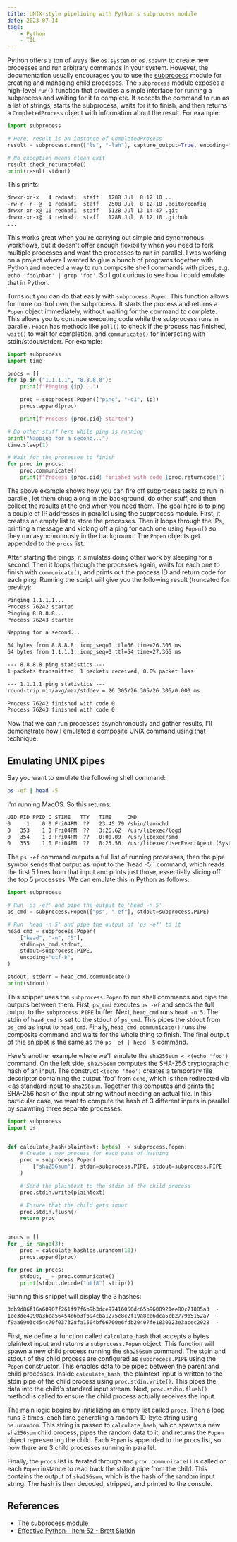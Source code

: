 ```yaml
---
title: UNIX-style pipelining with Python's subprocess module
date: 2023-07-14
tags:
    - Python
    - TIL
---
```



Python offers a ton of ways like `os.system` or `os.spawn*` to create new processes and
run arbitrary commands in your system. However, the documentation usually encourages you
to use the [subprocess] module for creating and managing child processes. The `subprocess`
module exposes a high-level `run()` function that provides a simple interface for running
a subprocess and waiting for it to complete. It accepts the command to run as a list of
strings, starts the subprocess, waits for it to finish, and then returns a
`CompletedProcess` object with information about the result. For example:

```python
import subprocess

# Here, result is an instance of CompletedProcess
result = subprocess.run(["ls", "-lah"], capture_output=True, encoding="utf-8")

# No exception means clean exit
result.check_returncode()
print(result.stdout)
```

This prints:

```txt
drwxr-xr-x   4 rednafi  staff   128B Jul  8 12:10 ..
-rw-r--r--@  1 rednafi  staff   250B Jul  8 12:10 .editorconfig
drwxr-xr-x@ 16 rednafi  staff   512B Jul 13 14:47 .git
drwxr-xr-x@  4 rednafi  staff   128B Jul  8 12:10 .github
...
```

This works great when you're carrying out simple and synchronous workflows, but it doesn't
offer enough flexibility when you need to fork multiple processes and want the processes
to run in parallel. I was working on a project where I wanted to glue a bunch of programs
together with Python and needed a way to run composite shell commands with pipes, e.g.
`echo 'foo\nbar' | grep 'foo'`. So I got curious to see how I could emulate that in
Python.

Turns out you can do that easily with `subprocess.Popen`. This function allows for more
control over the subprocess. It starts the process and returns a `Popen` object
immediately, without waiting for the command to complete. This allows you to continue
executing code while the subprocess runs in parallel. `Popen` has methods like `poll()` to
check if the process has finished, `wait()` to wait for completion, and `communicate()`
for interacting with stdin/stdout/stderr. For example:

```python
import subprocess
import time

procs = []
for ip in ("1.1.1.1", "8.8.8.8"):
    print(f"Pinging {ip}...")

    proc = subprocess.Popen(["ping", "-c1", ip])
    procs.append(proc)

    print(f"Process {proc.pid} started")

# Do other stuff here while ping is running
print("Napping for a second...")
time.sleep(1)

# Wait for the processes to finish
for proc in procs:
    proc.communicate()
    print(f"Process {proc.pid} finished with code {proc.returncode}")
```

The above example shows how you can fire off subprocess tasks to run in parallel, let them
chug along in the background, do other stuff, and then collect the results at the end when
you need them. The goal here is to ping a couple of IP addresses in parallel using the
subprocess module. First, it creates an empty list to store the processes. Then it loops
through the IPs, printing a message and kicking off a ping for each one using `Popen()` so
they run asynchronously in the background. The `Popen` objects get appended to the
`procs` list.

After starting the pings, it simulates doing other work by sleeping for a second. Then it
loops through the processes again, waits for each one to finish with `communicate()`, and
prints out the process ID and return code for each ping. Running the script will give you
the following result (truncated for brevity):

```txt
Pinging 1.1.1.1...
Process 76242 started
Pinging 8.8.8.8...
Process 76243 started

Napping for a second...

64 bytes from 8.8.8.8: icmp_seq=0 ttl=56 time=26.305 ms
64 bytes from 1.1.1.1: icmp_seq=0 ttl=54 time=27.365 ms

--- 8.8.8.8 ping statistics ---
1 packets transmitted, 1 packets received, 0.0% packet loss

--- 1.1.1.1 ping statistics ---
round-trip min/avg/max/stddev = 26.305/26.305/26.305/0.000 ms

Process 76242 finished with code 0
Process 76243 finished with code 0
```

Now that we can run processes asynchronously and gather results, I'll demonstrate how I
emulated a composite UNIX command using that technique.

## Emulating UNIX pipes

Say you want to emulate the following shell command:

```sh
ps -ef | head -5
```

I'm running MacOS. So this returns:

```txt
UID PID PPID C STIME   TTY   TIME     CMD
0     1    0 0 Fri04PM  ??   23:45.79 /sbin/launchd
0   353    1 0 Fri04PM  ??   3:26.62  /usr/libexec/logd
0   354    1 0 Fri04PM  ??   0:00.09  /usr/libexec/smd
0   355    1 0 Fri04PM  ??   0:25.56  /usr/libexec/UserEventAgent (System)
```

The `ps -ef` command outputs a full list of running processes, then the pipe symbol sends
that output as input to the `head -5`` command, which reads the first 5 lines from that
input and prints just those, essentially slicing off the top 5 processes. We can emulate
this in Python as follows:

```python
import subprocess

# Run 'ps -ef' and pipe the output to 'head -n 5'
ps_cmd = subprocess.Popen(["ps", "-ef"], stdout=subprocess.PIPE)

# Run 'head -n 5' and pipe the output of 'ps -ef' to it
head_cmd = subprocess.Popen(
    ["head", "-n", "5"],
    stdin=ps_cmd.stdout,
    stdout=subprocess.PIPE,
    encoding="utf-8",
)

stdout, stderr = head_cmd.communicate()
print(stdout)
```

This snippet uses the `subprocess.Popen` to run shell commands and pipe the outputs
between them. First, `ps_cmd` executes `ps -ef` and sends the full output to the
`subprocess.PIPE` buffer. Next, `head_cmd` runs `head -n 5`. The stdin of `head_cmd` is
set to the stdout of `ps_cmd`. This pipes the stdout from `ps_cmd` as input to `head_cmd`.
Finally, `head_cmd.communicate()` runs the composite command and waits for the whole thing
to finish. The final output of this snippet is the same as the `ps -ef | head -5` command.

Here's another example where we'll emulate the `sha256sum < <(echo 'foo')` command. On the
left side, `sha256sum` computes the SHA-256 cryptographic hash of an input. The construct
`<(echo 'foo')` creates a temporary file descriptor containing the output 'foo' from
`echo`, which is then redirected via `<` as standard input to `sha256sum`. Together this
computes and prints the SHA-256 hash of the input string without needing an actual file.
In this particular case, we want to compute the hash of 3 different inputs in parallel by
spawning three separate processes.

```python
import subprocess
import os


def calculate_hash(plaintext: bytes) -> subprocess.Popen:
    # Create a new process for each pass of hashing
    proc = subprocess.Popen(
        ["sha256sum"], stdin=subprocess.PIPE, stdout=subprocess.PIPE
    )

    # Send the plaintext to the stdin of the child process
    proc.stdin.write(plaintext)

    # Ensure that the child gets input
    proc.stdin.flush()
    return proc


procs = []
for _ in range(3):
    proc = calculate_hash(os.urandom(10))
    procs.append(proc)

for proc in procs:
    stdout, _ = proc.communicate()
    print(stdout.decode("utf8").strip())
```

Running this snippet will display the 3 hashes:

```txt
3db9d86f16a60907f261f97f6b9b3dce97416056dc65b9608921ee80c71885a3  -
1ee3de4990a3bca56454d6b3fb94cba1275c8c2f19a8ce6dca5cb2779b5152a7  -
f9aa6903c454c70f037328fa1504bf66700e6fdb20407fe1830223e3acec2028  -
```

First, we define a function called `calculate_hash` that accepts a bytes plaintext input
and returns a `subprocess.Popen` object. This function will spawn a new child process
running the `sha256sum` command. The stdin and stdout of the child process are configured
as `subprocess.PIPE` using the `Popen` constructor. This enables data to be piped between
the parent and child processes. Inside `calculate_hash`, the plaintext input is written to
the stdin pipe of the child process using `proc.stdin.write()`. This pipes the data into
the child's standard input stream. Next, `proc.stdin.flush()` method is called to ensure
the child process actually receives the input.

The main logic begins by initializing an empty list called `procs`. Then a loop runs 3
times, each time generating a random 10-byte string using `os.urandom`. This string is
passed to `calculate_hash`, which spawns a new `sha256sum` child process, pipes the random
data to it, and returns the `Popen` object representing the child. Each `Popen` is
appended to the procs list, so now there are 3 child processes running in parallel.

Finally, the `procs` list is iterated through and `proc.communicate()` is called on each
`Popen` instance to read back the stdout pipe from the child. This contains the output of
`sha256sum`, which is the hash of the random input string. The hash is then decoded,
stripped, and printed to the console.


## References

* [The subprocess module][subprocess]
* [Effective Python - Item 52 - Brett Slatkin][effective python]

[subprocess]: https://docs.python.org/3/library/subprocess
[effective python]: https://effectivepython.com/
